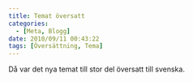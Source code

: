 ```yaml
---
title: Temat översatt
categories:
  - [Meta, Blogg]
date: 2010/09/11 00:43:22
tags: [Översättning, Tema]
---
```

Då var det nya temat till stor del översatt till svenska.
